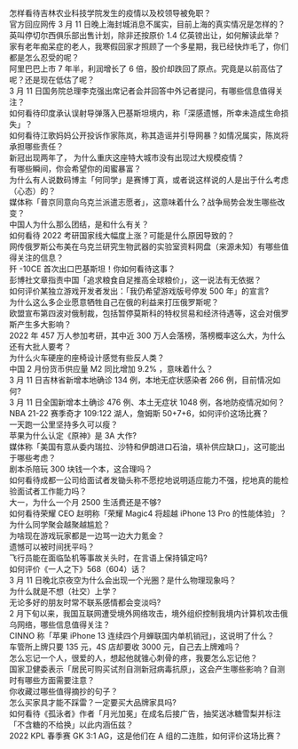 怎样看待吉林农业科技学院发生的疫情以及校领导被免职？  
官方回应网传 3 月 11 日晚上海封城消息不属实，目前上海的真实情况是怎样的？  
英叫停切尔西俱乐部出售计划，除非还按原价 1.4 亿英镑出让，如何解读此举？  
家有老年痴呆症的老人，我寒假回家才照顾了一个多星期，我已经快炸毛了，你们都是怎么忍受的呢？  
阿里巴巴上市 7 年半，利润增长了 6 倍，股价却跌回了原点。究竟是以前高估了呢？还是现在低估了呢？  
3 月 11 日国务院总理李克强出席记者会并回答中外记者提问，有哪些信息值得关注？  
如何看待印度承认误射导弹落入巴基斯坦境内，称「深感遗憾，所幸未造成生命损失」？  
如何看待江歌妈妈公开投诉作家陈岚，称其造谣并引导网暴？如情况属实，陈岚将承担哪些责任？  
新冠出现两年了， 为什么重庆这座特大城市没有出现过大规模疫情？  
有哪些瞬间，你会希望你的闺蜜暴富？  
为什么有人说数码博主「何同学」是赛博丁真，或者说这样说的人是出于什么考虑（心态）的？  
媒体称「普京同意向乌克兰派遣志愿者」，这意味着什么？战争局势会发生哪些改变？  
中国人为什么那么团结，是和什么有关？  
如何看待 2022 考研国家线大幅度上涨？可能是什么原因导致的？  
网传俄罗斯公布美在乌克兰研究生物武器的实验室资料网盘（来源未知）有哪些值得关注的信息？  
歼 -10CE 首次出口巴基斯坦！你如何看待这事？  
彭博社文章指责中国「追求粮食自足推高全球粮价」，这一说法有无依据？  
如何评价某独立游戏开发者发出：「我仍希望游戏版号停发 500 年」的宣言?  
为什么这么多企业愿意牺牲自己在俄的利益来打压俄罗斯呢？  
欧盟宣布第四波对俄制裁，包括暂停莫斯科的特权贸易和经济待遇等，这会对俄罗斯产生多大影响？  
2022 年 457 万人参加考研，其中近 300 万人会落榜，落榜概率这么大，为什么还有大批人要考？  
为什么火车硬座的座椅设计感觉有些反人类？  
中国 2 月份货币供应量 M2 同比增加 9.2% ，意味着什么？  
3 月 11 日吉林省新增本地确诊 134 例，本地无症状感染者 266 例，目前情况如何?  
3 月 11 日全国新增本土确诊 476 例、本土无症状 1048 例，各地防疫情况如何？  
NBA 21-22 赛季奇才 109:122 湖人，詹姆斯 50+7+6，如何评价这场比赛？  
一天跑一公里坚持多久可以瘦？  
苹果为什么认定《原神》是 3A 大作?  
媒体称「美国有意从委内瑞拉、沙特和伊朗进口石油，填补供应缺口」，这可能出于哪些考虑？  
剧本杀陪玩 300 块钱一个本，这合理吗？  
如何看待成都一公司给面试者发锄头称不愿挖地说明适应能力不强，挖地真的能检验面试者工作能力吗？  
大一，为什么一个月 2500 生活费还是不够?  
如何看待荣耀 CEO 赵明称「荣耀 Magic4 将超越 iPhone 13 Pro 的性能体验」？  
为什么同学聚会越聚越尴尬？  
为啥现在游戏玩家都是一边骂一边大力氪金？  
遗憾可以被时间抚平吗？  
飞行员能在面临坠机等事故关头时，在言语上保持镇定吗?  
如何评价《一人之下》568（604）话？  
3 月 11 日晚北京夜空为什么会出现一个光圈？是什么物理现象吗？  
为什么就是不想（社交）上学？  
无论多好的朋友时常不联系感情都会变淡吗?  
2 月下旬以来，我国互联网遭受境外网络攻击，境外组织控制我境内计算机攻击俄乌网络，哪些信息值得关注？  
CINNO 称「苹果 iPhone 13 连续四个月蝉联国内单机销冠」，这说明了什么？  
车管所上牌只要 135 元，4S 店却要收 3000 元，自己去上牌难吗？  
怎么忘记一个人，很爱的人，想起他就锥心刺骨的疼，我要怎么忘记他？  
国家卫健委表示「居民可购买试剂自测新冠病毒抗原」，这会产生哪些影响？自测时有哪些方面需要注意？  
你收藏过哪些值得摘抄的句子？  
怎么买家具才能不踩雷？一定要买大品牌家具吗?  
如何看待《孤泳者》作者「月光加冕」在成名后接广告，抽奖送冰糖雪梨并标注「不含糖的不给换」以此内涵伍兹？  
2022 KPL 春季赛 GK 3:1 AG，这是他们在 A 组的二连胜，如何评价这场比赛？  
